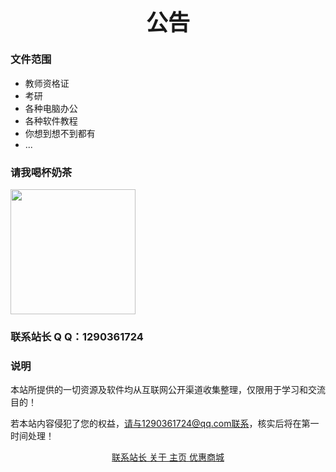 <h1 align="center" style="font-size:35px;">公告</h1>

### 文件范围
- 教师资格证
- 考研
- 各种电脑办公
- 各种软件教程
- 你想到想不到都有
- ...


### 请我喝杯奶茶
<img src="https://pic.imgdb.cn/item/6153f6f72ab3f51d91f8ef3b.png" width="200px">

### 联系站长 Q Q：1290361724

### 说明

本站所提供的一切资源及软件均从互联网公开渠道收集整理，仅限用于学习和交流目的！

若本站内容侵犯了您的权益，请与1290361724@qq.com联系，核实后将在第一时间处理！


<div align=center style="overflow-y: hidden;">
    <div class="buttons is-centered are-small">
        <a class="button is-info donate" href="http://wpa.qq.com/msgrd?v=3&amp;uin=3161856121&amp;site=qq&amp;menu=yes" target="_blank" title="联系站长">
            <span class="icon is-small">
                <i class="fa-brands fa-qq"></i>
            </span>
            <span>联系站长</span>
        </a>
        <a class="button is-dark donate" href="http://124.222.6.169/about/" target="_blank" title="Dark Mode">
            <span class="icon is-small">
                <i class="fa-solid fa-info-circle"></i>
            </span>
            <span>关于</span>
        </a>
        <a class="button is-warning donate" href="http://124.222.6.169" target="_blank" title="主页">
            <span class="icon is-small">
                <i class="fa-solid fa-house"></i> 
            </span>
            <span>主页</span>
        </a>
        <a class="button is-success donate" href="http://gwzs.haotquan.com/" target="_blank" title="优惠商城">
            <span class="icon is-small">
                <i class="fa-solid fa-bars"></i>
            </span>
            <span>优惠商城</span>
        </a>
    </div>
</div>
